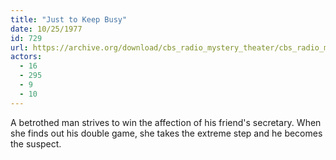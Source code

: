 ```yaml
---
title: "Just to Keep Busy"
date: 10/25/1977
id: 729
url: https://archive.org/download/cbs_radio_mystery_theater/cbs_radio_mystery_theater-0701-0750.zip/cbs_radio_mystery_theater-0701-0750%2Fcbsrmt_0729_just_to_keep_busy.mp3
actors:
  - 16
  - 295
  - 9
  - 10
---
```

A betrothed man strives to win the affection of his friend's secretary. When she finds out his double game, she takes the extreme step and he becomes the suspect.